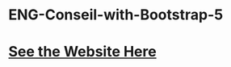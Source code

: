 # ENG-Conseil-with-Bootstrap-5

# <a href="https://elastic-wilson-51665a.netlify.app/">See the Website Here</a>
